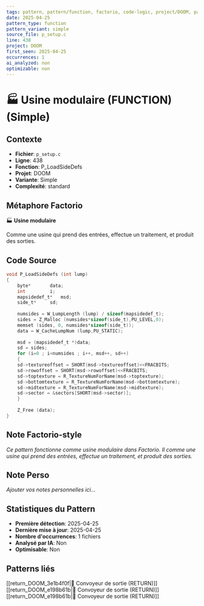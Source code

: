 ```yaml
---
tags: pattern, pattern/function, factorio, code-logic, project/DOOM, pattern/variant/simple
date: 2025-04-25
pattern_type: function
pattern_variant: simple
source_file: p_setup.c
line: 438
project: DOOM
first_seen: 2025-04-25
occurrences: 1
ai_analyzed: non
optimizable: non
---
```


# 🏭 Usine modulaire (FUNCTION) (Simple)

## Contexte
- **Fichier**: `p_setup.c`
- **Ligne**: 438
- **Fonction**: P_LoadSideDefs
- **Projet**: DOOM
- **Variante**: Simple
- **Complexité**: standard

## Métaphore Factorio
🏭 **Usine modulaire**

Comme une usine qui prend des entrées, effectue un traitement, et produit des sorties.

## Code Source
```c
void P_LoadSideDefs (int lump)
{
    byte*		data;
    int			i;
    mapsidedef_t*	msd;
    side_t*		sd;
	
    numsides = W_LumpLength (lump) / sizeof(mapsidedef_t);
    sides = Z_Malloc (numsides*sizeof(side_t),PU_LEVEL,0);	
    memset (sides, 0, numsides*sizeof(side_t));
    data = W_CacheLumpNum (lump,PU_STATIC);
	
    msd = (mapsidedef_t *)data;
    sd = sides;
    for (i=0 ; i<numsides ; i++, msd++, sd++)
    {
	sd->textureoffset = SHORT(msd->textureoffset)<<FRACBITS;
	sd->rowoffset = SHORT(msd->rowoffset)<<FRACBITS;
	sd->toptexture = R_TextureNumForName(msd->toptexture);
	sd->bottomtexture = R_TextureNumForName(msd->bottomtexture);
	sd->midtexture = R_TextureNumForName(msd->midtexture);
	sd->sector = &sectors[SHORT(msd->sector)];
    }
	
    Z_Free (data);
}
```

## Note Factorio-style
*Ce pattern fonctionne comme usine modulaire dans Factorio. Il comme une usine qui prend des entrées, effectue un traitement, et produit des sorties.*

## Note Perso
*Ajouter vos notes personnelles ici...*

## Statistiques du Pattern
- **Première détection**: 2025-04-25
- **Dernière mise à jour**: 2025-04-25
- **Nombre d'occurrences**: 1 fichiers
- **Analysé par IA**: Non
- **Optimisable**: Non

## Patterns liés
[[return_DOOM_3e1b4f0f|🚚 Convoyeur de sortie (RETURN)]]
[[return_DOOM_e198b61b|🚚 Convoyeur de sortie (RETURN)]]
[[return_DOOM_e198b61b|🚚 Convoyeur de sortie (RETURN)]]
